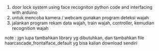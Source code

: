 1. door lock system using face recogniton python code and interfacing with arduino
2. untuk mencoba kamera / webcam gunakan program deteksi wajah
3. jalankan program rekam data wajah, train wajah, controller, kemudian recognition wajah 

note : jgn lupa tambahkan library yg dibutuhkan, dan tambahkan file haarcascade_frontalface_default yg bisa kalian download sendiri
